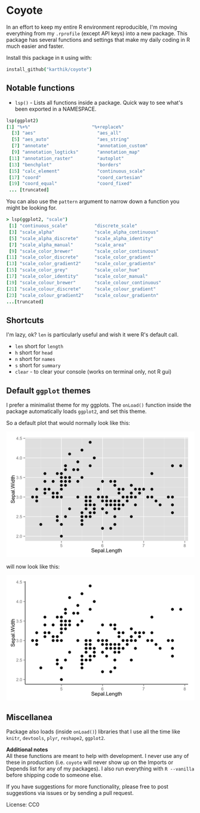 # Coyote

In an effort to keep my entire R environment reproducible, I'm moving everything from my `.rprofile` (except API keys) into a new package. This package has several functions and settings that make my daily coding in R much easier and faster. 

Install this package in `R` using with: 

```coffee
install_github("karthik/coyote")
```

## Notable functions

* `lsp()` - Lists all functions inside a package. Quick way to see what's been exported in a NAMESPACE. 

```coffee
lsp(ggplot2)
[1] "%+%"                       "%+replace%"               
  [3] "aes"                       "aes_all"                  
  [5] "aes_auto"                  "aes_string"               
  [7] "annotate"                  "annotation_custom"        
  [9] "annotation_logticks"       "annotation_map"           
 [11] "annotation_raster"         "autoplot"                 
 [13] "benchplot"                 "borders"                  
 [15] "calc_element"              "continuous_scale"         
 [17] "coord"                     "coord_cartesian"          
 [19] "coord_equal"               "coord_fixed"       
 ... [truncated]
```

You can also use the `pattern` argument to narrow down a function you might be looking for.

```coffee
> lsp(ggplot2, "scale")
 [1] "continuous_scale"          "discrete_scale"           
 [3] "scale_alpha"               "scale_alpha_continuous"   
 [5] "scale_alpha_discrete"      "scale_alpha_identity"     
 [7] "scale_alpha_manual"        "scale_area"               
 [9] "scale_color_brewer"        "scale_color_continuous"   
[11] "scale_color_discrete"      "scale_color_gradient"     
[13] "scale_color_gradient2"     "scale_color_gradientn"    
[15] "scale_color_grey"          "scale_color_hue"          
[17] "scale_color_identity"      "scale_color_manual"       
[19] "scale_colour_brewer"       "scale_colour_continuous"  
[21] "scale_colour_discrete"     "scale_colour_gradient"    
[23] "scale_colour_gradient2"    "scale_colour_gradientn"  
...[truncated]
```

## Shortcuts

I'm lazy, ok? `len` is particularly useful and wish it were R's default call.

* `len` short for `length`
* `h` short for `head`
* `n` short for `names`
* `s` short for `summary`
* `clear` - to clear your console (works on terminal only, not R gui)


## Default `ggplot` themes

I prefer a minimalist theme for my ggplots. The `onLoad()` function inside the package automatically loads `ggplot2`, and set this theme.

So a default plot that would normally look like this:

![old plot](old_ggplot.png)

will now look like this:

![new plot](new_ggplot.png)

## Miscellanea

Package also loads (inside `onLoad()`) libraries that I use all the time like `knitr`, `devtools`, `plyr`, `reshape2`, `ggplot2`.

__Additional notes__  
All these functions are meant to help with development. I never use any of these in production (i.e. `coyote` will never show up on the Imports or Depends list for any of my packages). I also run everything with `R --vanilla` before shipping code to someone else.

If you have suggestions for more functionality, please free to post suggestions via issues or by sending a pull request.

License: CC0

